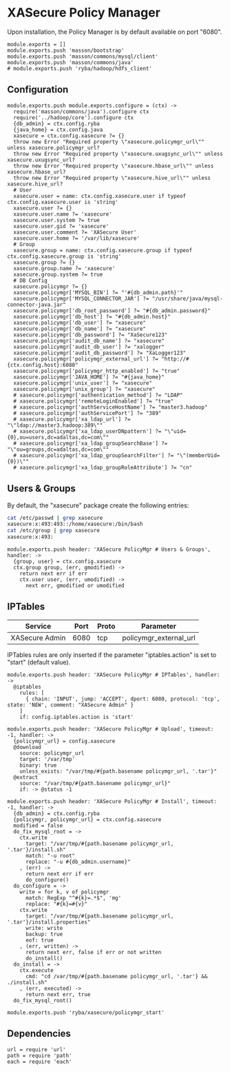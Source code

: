
# XASecure Policy Manager

Upon installation, the Policy Manager is by default available on port "6080".

    module.exports = []
    module.exports.push 'masson/bootstrap'
    module.exports.push 'masson/commons/mysql/client'
    module.exports.push 'masson/commons/java'
    # module.exports.push 'ryba/hadoop/hdfs_client'

## Configuration

    module.exports.push module.exports.configure = (ctx) ->
      require('masson/commons/java').configure ctx
      require('../hadoop/core').configure ctx
      {db_admin} = ctx.config.ryba
      {java_home} = ctx.config.java
      xasecure = ctx.config.xasecure ?= {}
      throw new Error "Required property \"xasecure.policymgr_url\"" unless xasecure.policymgr_url?
      throw new Error "Required property \"xasecure.uxugsync_url\"" unless xasecure.uxugsync_url?
      throw new Error "Required property \"xasecure.hbase_url\"" unless xasecure.hbase_url?
      throw new Error "Required property \"xasecure.hive_url\"" unless xasecure.hive_url?
      # User
      xasecure.user = name: ctx.config.xasecure.user if typeof ctx.config.xasecure.user is 'string'
      xasecure.user ?= {}
      xasecure.user.name ?= 'xasecure'
      xasecure.user.system ?= true
      xasecure.user.gid ?= 'xasecure'
      xasecure.user.comment ?= 'XASecure User'
      xasecure.user.home ?= '/var/lib/xasecure'
      # Group
      xasecure.group = name: ctx.config.xasecure.group if typeof ctx.config.xasecure.group is 'string'
      xasecure.group ?= {}
      xasecure.group.name ?= 'xasecure'
      xasecure.group.system ?= true
      # DB Config
      xasecure.policymgr ?= {}
      xasecure.policymgr['MYSQL_BIN'] ?= "'#{db_admin.path}'"
      xasecure.policymgr['MYSQL_CONNECTOR_JAR'] ?= "/usr/share/java/mysql-connector-java.jar"
      xasecure.policymgr['db_root_password'] ?= "#{db_admin.password}"
      xasecure.policymgr['db_host'] ?= "#{db_admin.host}"
      xasecure.policymgr['db_user'] ?= "xasecure"
      xasecure.policymgr['db_name'] ?= "xasecure"
      xasecure.policymgr['db_password'] ?= "XaSecure123"
      xasecure.policymgr['audit_db_name'] ?= "xasecure"
      xasecure.policymgr['audit_db_user'] ?= "xalogger"
      xasecure.policymgr['audit_db_password'] ?= "XaLogger123"
      xasecure.policymgr['policymgr_external_url'] ?= "http://#{ctx.config.host}:6080"
      xasecure.policymgr['policymgr_http_enabled'] ?= "true"
      xasecure.policymgr['JAVA_HOME'] ?= "#{java_home}"
      xasecure.policymgr['unix_user'] ?= "xasecure"
      xasecure.policymgr['unix_group'] ?= "xasecure"
      # xasecure.policymgr['authentication_method'] ?= "LDAP"
      # xasecure.policymgr['remoteLoginEnabled'] ?= "true"
      # xasecure.policymgr['authServiceHostName'] ?= "master3.hadoop"
      # xasecure.policymgr['authServicePort'] ?= "389"
      # xasecure.policymgr['xa_ldap_url'] ?= "\"ldap://master3.hadoop:389\""
      # xasecure.policymgr['xa_ldap_userDNpattern'] ?= "\"uid={0},ou=users,dc=adaltas,dc=com\""
      # xasecure.policymgr['xa_ldap_groupSearchBase'] ?= "\"ou=groups,dc=adaltas,dc=com\""
      # xasecure.policymgr['xa_ldap_groupSearchFilter'] ?= "\"(memberUid={0})\""
      # xasecure.policymgr['xa_ldap_groupRoleAttribute'] ?= "cn"

## Users & Groups

By default, the "xasecure" package create the following entries:

```bash
cat /etc/passwd | grep xasecure
xasecure:x:493:493::/home/xasecure:/bin/bash
cat /etc/group | grep xasecure
xasecure:x:493:
```

    module.exports.push header: 'XASecure PolicyMgr # Users & Groups', handler: ->
      {group, user} = ctx.config.xasecure
      ctx.group group, (err, gmodified) ->
        return next err if err
        ctx.user user, (err, umodified) ->
          next err, gmodified or umodified

## IPTables

| Service    | Port | Proto  | Parameter          |
|------------|------|--------|--------------------|
| XASecure Admin | 6080 | tcp    | policymgr\_external\_url |

IPTables rules are only inserted if the parameter "iptables.action" is set to 
"start" (default value).

    module.exports.push header: 'XASecure PolicyMgr # IPTables', handler: ->
      @iptables
        rules: [
          { chain: 'INPUT', jump: 'ACCEPT', dport: 6080, protocol: 'tcp', state: 'NEW', comment: "XASecure Admin" }
        ]
        if: config.iptables.action is 'start'

    module.exports.push header: 'XASecure PolicyMgr # Upload', timeout: -1, handler: ->
      {policymgr_url} = config.xasecure
      @download
        source: policymgr_url
        target: '/var/tmp'
        binary: true
        unless_exists: "/var/tmp/#{path.basename policymgr_url, '.tar'}"
      @extract
        source: "/var/tmp/#{path.basename policymgr_url}"
        if: -> @status -1

    module.exports.push header: 'XASecure PolicyMgr # Install', timeout: -1, handler: ->
      {db_admin} = ctx.config.ryba
      {policymgr, policymgr_url} = ctx.config.xasecure
      modified = false
      do_fix_mysql_root = ->
        ctx.write
          target: "/var/tmp/#{path.basename policymgr_url, '.tar'}/install.sh"
          match: "-u root"
          replace: "-u #{db_admin.username}"
        , (err) ->
          return next err if err
          do_configure()
      do_configure = ->
        write = for k, v of policymgr
          match: RegExp "^#{k}=.*$", 'mg'
          replace: "#{k}=#{v}"
        ctx.write
          target: "/var/tmp/#{path.basename policymgr_url, '.tar'}/install.properties"
          write: write
          backup: true
          eof: true
        , (err, written) ->
          return next err, false if err or not written
          do_install()
      do_install = ->
        ctx.execute
          cmd: "cd /var/tmp/#{path.basename policymgr_url, '.tar'} && ./install.sh"
        , (err, executed) ->
          return next err, true
      do_fix_mysql_root()

    module.exports.push 'ryba/xasecure/policymgr_start'

## Dependencies

    url = require 'url'
    path = require 'path'
    each = require 'each'
